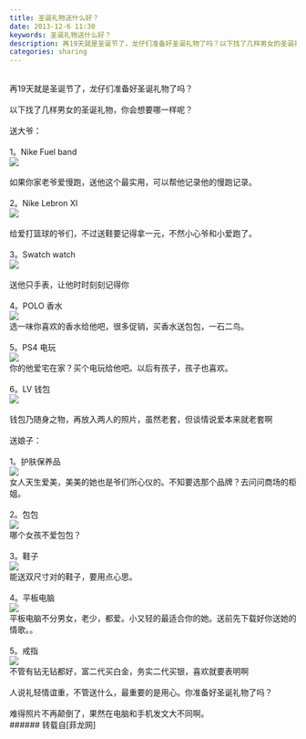 ```yaml
---
title: 圣诞礼物送什么好？
date: 2013-12-6 11:30
keywords: 圣诞礼物送什么好？
description: 再19天就是圣诞节了，龙仔们准备好圣诞礼物了吗？以下找了几样男女的圣诞礼物，你会想要哪一样呢？送大爷：1。Nike Fuel band如果你家老爷爱慢跑，送他这个最实用，可以帮他记录他的慢跑记录。2。Nike Lebron XI给爱打篮球的爷们，不过送鞋要记得拿一元，不然小心爷和小爱跑了。3。Swatch watch送他只手表，让他时时刻刻记得你4。POLO 香水选一味你喜欢的香水给他吧，很多促销，买香水送包包，一石二鸟。5。PS4 电玩你的他爱宅在家？买个电玩给他吧。以后有孩子，孩子也喜欢。6。LV 钱包钱包乃随身之物，再放入两人的照片，虽然老套，但谈情说爱本来就老套啊送娘子：1。护肤保养品女人天生爱美，美美的她也是爷们所心仪的。不知要选那个品牌？去问问商场的柜姐。2。包包哪个女孩不爱包包？3。鞋子能送双尺寸对的鞋子，要用点心思。4。平板电脑平板电脑不分男女，老少，都爱。小又轻的最适合你的她。送前先下载好你送她的情歌。。5。戒指不管有钻无钻都好，富二代买白金，务实二代买银，喜欢就要表明啊人说礼轻情谊重，不管送什么，最重要的是用心。你准备好圣诞礼物了吗？难得照片不再颠倒了，果然在电脑和手机发文大不同啊。
categories: sharing
---
```

<td class="t_f" id="postmessage_81842">

<br/>
再19天就是圣诞节了，龙仔们准备好圣诞礼物了吗？<br/>
<br/>
以下找了几样男女的圣诞礼物，你会想要哪一样呢？<br/>
<br/>
送大爷：<br/>
<br/>
1。Nike Fuel band<br/>

<img aid="33559" data-cf-modified-fcff5a84319271ba52f92fbe-="" file="data/attachment/forum/201312/06/105125fwbnnwggp9ggmyj8.jpg.thumb.jpg" id="aimg_33559" inpost="1" onclick="" onmouseover="" src="http://www.flw.ph/data/attachment/forum/201312/06/105125fwbnnwggp9ggmyj8.jpg" style="cursor:pointer" zoomfile="data/attachment/forum/201312/06/105125fwbnnwggp9ggmyj8.jpg"/>


<br/>
<br/>
如果你家老爷爱慢跑，送他这个最实用，可以帮他记录他的慢跑记录。<br/>
<br/>
2。Nike Lebron XI<br/>

<img aid="33560" data-cf-modified-fcff5a84319271ba52f92fbe-="" file="data/attachment/forum/201312/06/105503aznmscpfnxh6tts6.jpg.thumb.jpg" id="aimg_33560" inpost="1" onclick="" onmouseover="" src="http://www.flw.ph/data/attachment/forum/201312/06/105503aznmscpfnxh6tts6.jpg" style="cursor:pointer" zoomfile="data/attachment/forum/201312/06/105503aznmscpfnxh6tts6.jpg"/>


<br/>
<br/>
给爱打篮球的爷们，不过送鞋要记得拿一元，不然小心爷和小爱跑了。<br/>
<br/>
3。Swatch watch<br/>

<img aid="33562" data-cf-modified-fcff5a84319271ba52f92fbe-="" file="data/attachment/forum/201312/06/105929gfghyh0d06dgdd8d.jpg.thumb.jpg" id="aimg_33562" inpost="1" onclick="" onmouseover="" src="http://www.flw.ph/data/attachment/forum/201312/06/105929gfghyh0d06dgdd8d.jpg" style="cursor:pointer" zoomfile="data/attachment/forum/201312/06/105929gfghyh0d06dgdd8d.jpg"/>


<br/>
<br/>
送他只手表，让他时时刻刻记得你<br/>
<br/>
4。POLO 香水<br/>

<img aid="33563" data-cf-modified-fcff5a84319271ba52f92fbe-="" file="data/attachment/forum/201312/06/110115vkaso3idnyetkne5.jpg.thumb.jpg" id="aimg_33563" inpost="1" onclick="" onmouseover="" src="http://www.flw.ph/data/attachment/forum/201312/06/110115vkaso3idnyetkne5.jpg" style="cursor:pointer" zoomfile="data/attachment/forum/201312/06/110115vkaso3idnyetkne5.jpg"/>


<br/>
选一味你喜欢的香水给他吧，很多促销，买香水送包包，一石二鸟。<br/>
<br/>
5。PS4 电玩<br/>

<img aid="33564" data-cf-modified-fcff5a84319271ba52f92fbe-="" file="data/attachment/forum/201312/06/110439rctpc40t4iz3yd4h.jpg.thumb.jpg" id="aimg_33564" inpost="1" onclick="" onmouseover="" src="http://www.flw.ph/data/attachment/forum/201312/06/110439rctpc40t4iz3yd4h.jpg" style="cursor:pointer" zoomfile="data/attachment/forum/201312/06/110439rctpc40t4iz3yd4h.jpg"/>


<br/>
你的他爱宅在家？买个电玩给他吧。以后有孩子，孩子也喜欢。<br/>
<br/>
6。LV 钱包<br/>

<img aid="33565" data-cf-modified-fcff5a84319271ba52f92fbe-="" file="data/attachment/forum/201312/06/110622g6gsnut66ff4t4zt.jpg.thumb.jpg" id="aimg_33565" inpost="1" onclick="" onmouseover="" src="http://www.flw.ph/data/attachment/forum/201312/06/110622g6gsnut66ff4t4zt.jpg" style="cursor:pointer" zoomfile="data/attachment/forum/201312/06/110622g6gsnut66ff4t4zt.jpg"/>


<br/>
<br/>
钱包乃随身之物，再放入两人的照片，虽然老套，但谈情说爱本来就老套啊<br/>
<br/>
送娘子：<br/>
<br/>
1。护肤保养品<br/>

<img aid="33567" data-cf-modified-fcff5a84319271ba52f92fbe-="" file="data/attachment/forum/201312/06/110934bi58n1hnn11a1d4s.jpg.thumb.jpg" id="aimg_33567" inpost="1" onclick="" onmouseover="" src="http://www.flw.ph/data/attachment/forum/201312/06/110934bi58n1hnn11a1d4s.jpg" style="cursor:pointer" zoomfile="data/attachment/forum/201312/06/110934bi58n1hnn11a1d4s.jpg"/>


<br/>
女人天生爱美，美美的她也是爷们所心仪的。不知要选那个品牌？去问问商场的柜姐。<br/>
<br/>
2。包包<br/>

<img aid="33568" data-cf-modified-fcff5a84319271ba52f92fbe-="" file="data/attachment/forum/201312/06/111745caili5s5ja1imlbz.jpg.thumb.jpg" id="aimg_33568" inpost="1" onclick="" onmouseover="" src="http://www.flw.ph/data/attachment/forum/201312/06/111745caili5s5ja1imlbz.jpg" style="cursor:pointer" zoomfile="data/attachment/forum/201312/06/111745caili5s5ja1imlbz.jpg"/>


<br/>
哪个女孩不爱包包？<br/>
<br/>
3。鞋子<br/>

<img aid="33569" data-cf-modified-fcff5a84319271ba52f92fbe-="" file="data/attachment/forum/201312/06/111937wh0w0oq2qnhxw00r.jpg.thumb.jpg" id="aimg_33569" inpost="1" onclick="" onmouseover="" src="http://www.flw.ph/data/attachment/forum/201312/06/111937wh0w0oq2qnhxw00r.jpg" style="cursor:pointer" zoomfile="data/attachment/forum/201312/06/111937wh0w0oq2qnhxw00r.jpg"/>


<br/>
能送双尺寸对的鞋子，要用点心思。<br/>
<br/>
4。平板电脑<br/>

<img aid="33570" data-cf-modified-fcff5a84319271ba52f92fbe-="" file="data/attachment/forum/201312/06/112239qd4ydkzs8dk4qxdd.jpg.thumb.jpg" id="aimg_33570" inpost="1" onclick="" onmouseover="" src="http://www.flw.ph/data/attachment/forum/201312/06/112239qd4ydkzs8dk4qxdd.jpg" style="cursor:pointer" zoomfile="data/attachment/forum/201312/06/112239qd4ydkzs8dk4qxdd.jpg"/>


<br/>
平板电脑不分男女，老少，都爱。小又轻的最适合你的她。送前先下载好你送她的情歌。。<br/>
<br/>
5。戒指<br/>

<img aid="33571" data-cf-modified-fcff5a84319271ba52f92fbe-="" file="data/attachment/forum/201312/06/112457wem69n26djinevjp.jpg.thumb.jpg" id="aimg_33571" inpost="1" onclick="" onmouseover="" src="http://www.flw.ph/data/attachment/forum/201312/06/112457wem69n26djinevjp.jpg" style="cursor:pointer" zoomfile="data/attachment/forum/201312/06/112457wem69n26djinevjp.jpg"/>


<br/>
不管有钻无钻都好，富二代买白金，务实二代买银，喜欢就要表明啊<br/>
<br/>
人说礼轻情谊重，不管送什么，最重要的是用心。你准备好圣诞礼物了吗？<br/>
<br/>
难得照片不再颠倒了，果然在电脑和手机发文大不同啊。<br/>
</td>
###### 转载自[菲龙网]